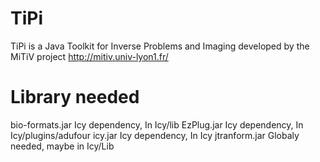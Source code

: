 TiPi
====

TiPi is a Java Toolkit for Inverse Problems and Imaging developed by the MiTiV project <http://mitiv.univ-lyon1.fr/>

Library needed
==============

bio-formats.jar	Icy dependency, In Icy/lib
EzPlug.jar	Icy dependency, In Icy/plugins/adufour
icy.jar		Icy dependency, In Icy
jtranform.jar	Globaly needed, maybe in Icy/Lib
